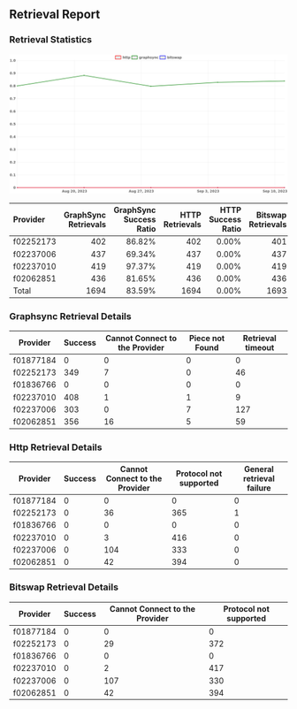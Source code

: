 ## Retrieval Report
### Retrieval Statistics
<img src="https://raw.githubusercontent.com/data-preservation-programs/filplus-checker-assets/main/filecoin-project/filecoin-plus-large-datasets/issues/2100/1694928525255.png"/>

| Provider  | GraphSync Retrievals | GraphSync Success Ratio | HTTP Retrievals | HTTP Success Ratio | Bitswap Retrievals | Bitswap Success Ratio |
| :-------- | -------------------: | ----------------------: | --------------: | -----------------: | -----------------: | --------------------: |
| f02252173 |                  402 |                  86.82% |             402 |              0.00% |                401 |                 0.00% |
| f02237006 |                  437 |                  69.34% |             437 |              0.00% |                437 |                 0.00% |
| f02237010 |                  419 |                  97.37% |             419 |              0.00% |                419 |                 0.00% |
| f02062851 |                  436 |                  81.65% |             436 |              0.00% |                436 |                 0.00% |
| Total     |                 1694 |                  83.59% |            1694 |              0.00% |               1693 |                 0.00% |

### Graphsync Retrieval Details
| Provider  | Success | Cannot Connect to the Provider | Piece not Found | Retrieval timeout |
| --------- | ------- | ------------------------------ | --------------- | ----------------- |
| f01877184 | 0       | 0                              | 0               | 0                 |
| f02252173 | 349     | 7                              | 0               | 46                |
| f01836766 | 0       | 0                              | 0               | 0                 |
| f02237010 | 408     | 1                              | 1               | 9                 |
| f02237006 | 303     | 0                              | 7               | 127               |
| f02062851 | 356     | 16                             | 5               | 59                |

### Http Retrieval Details
| Provider  | Success | Cannot Connect to the Provider | Protocol not supported | General retrieval failure |
| --------- | ------- | ------------------------------ | ---------------------- | ------------------------- |
| f01877184 | 0       | 0                              | 0                      | 0                         |
| f02252173 | 0       | 36                             | 365                    | 1                         |
| f01836766 | 0       | 0                              | 0                      | 0                         |
| f02237010 | 0       | 3                              | 416                    | 0                         |
| f02237006 | 0       | 104                            | 333                    | 0                         |
| f02062851 | 0       | 42                             | 394                    | 0                         |

### Bitswap Retrieval Details
| Provider  | Success | Cannot Connect to the Provider | Protocol not supported |
| --------- | ------- | ------------------------------ | ---------------------- |
| f01877184 | 0       | 0                              | 0                      |
| f02252173 | 0       | 29                             | 372                    |
| f01836766 | 0       | 0                              | 0                      |
| f02237010 | 0       | 2                              | 417                    |
| f02237006 | 0       | 107                            | 330                    |
| f02062851 | 0       | 42                             | 394                    |
